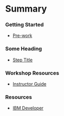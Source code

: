 # Summary

<!-- All headings MUST be THREE hashmarks (###) -->

### Getting Started

* [Pre-work](pre-work/README.md)

### Some Heading

* [Step Title](some-step/README.md)

### Workshop Resources

* [Instructor Guide](admin-guide/README.md)

### Resources

* [IBM Developer](https://developer.ibm.com)
